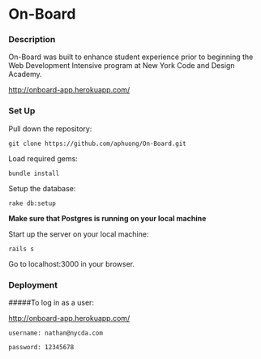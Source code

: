 # On-Board

### Description
On-Board was built to enhance student experience prior to beginning the Web Development Intensive program at New York Code and Design Academy.

http://onboard-app.herokuapp.com/

### Set Up
Pull down the repository:
```
git clone https://github.com/aphuong/On-Board.git
```

Load required gems:
```
bundle install
```

Setup the database:
```
rake db:setup
```

**Make sure that Postgres is running on your local machine**

Start up the server on your local machine:
```
rails s
```

Go to localhost:3000 in your browser.

### Deployment

#####To log in as a user:

http://onboard-app.herokuapp.com/


```
username: nathan@nycda.com
```

```
password: 12345678
```






